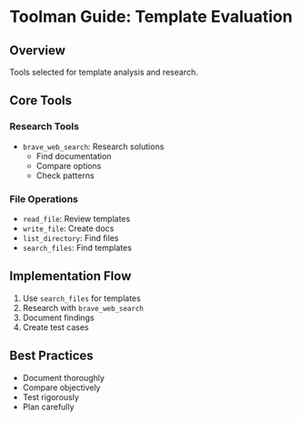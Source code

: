 # Toolman Guide: Template Evaluation

## Overview
Tools selected for template analysis and research.

## Core Tools

### Research Tools
- `brave_web_search`: Research solutions
  - Find documentation
  - Compare options
  - Check patterns

### File Operations
- `read_file`: Review templates
- `write_file`: Create docs
- `list_directory`: Find files
- `search_files`: Find templates

## Implementation Flow
1. Use `search_files` for templates
2. Research with `brave_web_search`
3. Document findings
4. Create test cases

## Best Practices
- Document thoroughly
- Compare objectively
- Test rigorously
- Plan carefully
